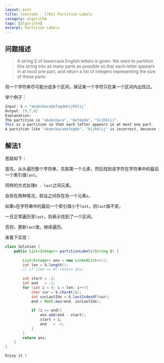 ```yaml
---
layout: post
title: leetcode - [763] Partition Labels
category: algorithm
tags: [algorithm]
excerpt: Partition Labels
---
```


## 问题描述  

> A string S of lowercase English letters is given. We want to partition this string into as many parts as possible so that each letter appears in at most one part, and return a list of integers representing the size of these parts.  

将一个字符串尽可能分成多个区间，保证某一个字符只在某一个区间内出现过。  

举个例子：  

``` java
Input: S = "ababcbacadefegdehijhklij"
Output: [9,7,8]
Explanation:
The partition is "ababcbaca", "defegde", "hijhklij".
This is a partition so that each letter appears in at most one part.
A partition like "ababcbacadefegde", "hijhklij" is incorrect, because it splits S into less parts.
```


## 解法1  

思路如下：  

首先，从头遍历整个字符串，先取第一个元素，然后找到该字符在字符串中的最后一个索引值`last`。  

同样的方式处理`0 - last`之间元素。  

会存在两种情况，假设之间存在另一个元素`x`，  

如果`x`在字符串中的最后一个索引值小于`last`，则`last`值不变，  

一旦正常遍历至`last`，则表示找到了一个区间。  

否则，更新`last`值，继续遍历。   


来看下实现：  


``` java
class Solution {
    public List<Integer> partitionLabels(String S) {
        
        List<Integer> ans = new LinkedList<>();
        int len = S.length();
        // if (len == 0) return ans;
        
        int start = -1;
        int end   = -1;
        for (int i = 0; i < len; i++){
            char cur = S.charAt(i);
            int curLastIdx = S.lastIndexOf(cur);
            end = Math.max(end, curLastIdx);
            
            if (i == end){
                ans.add(end - start);
                start = i;
                end   = -1;
            }
        }
        return ans;
    }
}
```

`Enjoy it ! `